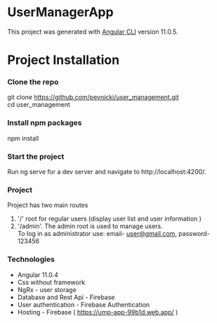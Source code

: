 # UserManagerApp

This project was generated with [Angular CLI](https://github.com/angular/angular-cli) version 11.0.5.
# Project Installation
 ### Clone the repo

 git clone https://github.com/pevnicki/user_management.git <br/>
 cd user_management

### Install npm packages

npm install

### Start the project

Run ng serve for a dev server and navigate to http://localhost:4200/.

### Project 

 Project has two main routes
 1.  '/' root for regular users (display user list and user information )
 2. '/admin'. The admin root is used to manage users. <br/>
 To log in as administrator use: email- user@gmail.com, password- 123456

### Technologies
 - Angular 11.0.4
 - Css without framework
 - NgRx - user storage
 - Database and Rest Api - Firebase
 - User authentication - Firebase Authentication
 - Hosting - Firebase ( https://ump-app-99b1d.web.app/ )

